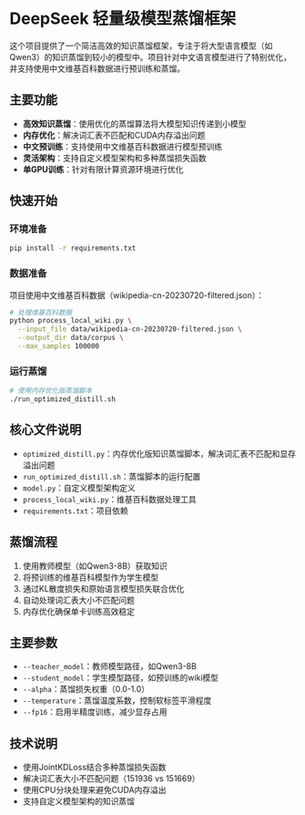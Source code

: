 # DeepSeek 轻量级模型蒸馏框架

这个项目提供了一个简洁高效的知识蒸馏框架，专注于将大型语言模型（如Qwen3）的知识蒸馏到较小的模型中。项目针对中文语言模型进行了特别优化，并支持使用中文维基百科数据进行预训练和蒸馏。

## 主要功能

- **高效知识蒸馏**：使用优化的蒸馏算法将大模型知识传递到小模型
- **内存优化**：解决词汇表不匹配和CUDA内存溢出问题
- **中文预训练**：支持使用中文维基百科数据进行模型预训练
- **灵活架构**：支持自定义模型架构和多种蒸馏损失函数
- **单GPU训练**：针对有限计算资源环境进行优化

## 快速开始

### 环境准备

```bash
pip install -r requirements.txt
```

### 数据准备

项目使用中文维基百科数据（wikipedia-cn-20230720-filtered.json）：

```bash
# 处理维基百科数据
python process_local_wiki.py \
  --input_file data/wikipedia-cn-20230720-filtered.json \
  --output_dir data/corpus \
  --max_samples 100000
```

### 运行蒸馏

```bash
# 使用内存优化版蒸馏脚本
./run_optimized_distill.sh
```

## 核心文件说明

- `optimized_distill.py`：内存优化版知识蒸馏脚本，解决词汇表不匹配和显存溢出问题
- `run_optimized_distill.sh`：蒸馏脚本的运行配置
- `model.py`：自定义模型架构定义
- `process_local_wiki.py`：维基百科数据处理工具
- `requirements.txt`：项目依赖

## 蒸馏流程

1. 使用教师模型（如Qwen3-8B）获取知识
2. 将预训练的维基百科模型作为学生模型
3. 通过KL散度损失和原始语言模型损失联合优化
4. 自动处理词汇表大小不匹配问题
5. 内存优化确保单卡训练高效稳定

## 主要参数

- `--teacher_model`：教师模型路径，如Qwen3-8B
- `--student_model`：学生模型路径，如预训练的wiki模型
- `--alpha`：蒸馏损失权重（0.0-1.0）
- `--temperature`：蒸馏温度系数，控制软标签平滑程度
- `--fp16`：启用半精度训练，减少显存占用

## 技术说明

- 使用JointKDLoss结合多种蒸馏损失函数
- 解决词汇表大小不匹配问题（151936 vs 151669）
- 使用CPU分块处理来避免CUDA内存溢出
- 支持自定义模型架构的知识蒸馏

